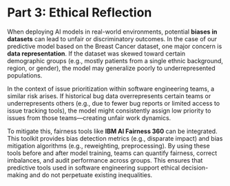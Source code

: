 # Part 3: Ethical Reflection

When deploying AI models in real-world environments, potential **biases in datasets** can lead to unfair or discriminatory outcomes. In the case of our predictive model based on the Breast Cancer dataset, one major concern is **data representation**. If the dataset was skewed toward certain demographic groups (e.g., mostly patients from a single ethnic background, region, or gender), the model may generalize poorly to underrepresented populations.

In the context of issue prioritization within software engineering teams, a similar risk arises. If historical bug data overrepresents certain teams or underrepresents others (e.g., due to fewer bug reports or limited access to issue tracking tools), the model might consistently assign low priority to issues from those teams—creating unfair work dynamics.

To mitigate this, fairness tools like **IBM AI Fairness 360** can be integrated. This toolkit provides bias detection metrics (e.g., disparate impact) and bias mitigation algorithms (e.g., reweighting, preprocessing). By using these tools before and after model training, teams can quantify fairness, correct imbalances, and audit performance across groups. This ensures that predictive tools used in software engineering support ethical decision-making and do not perpetuate existing inequalities.
